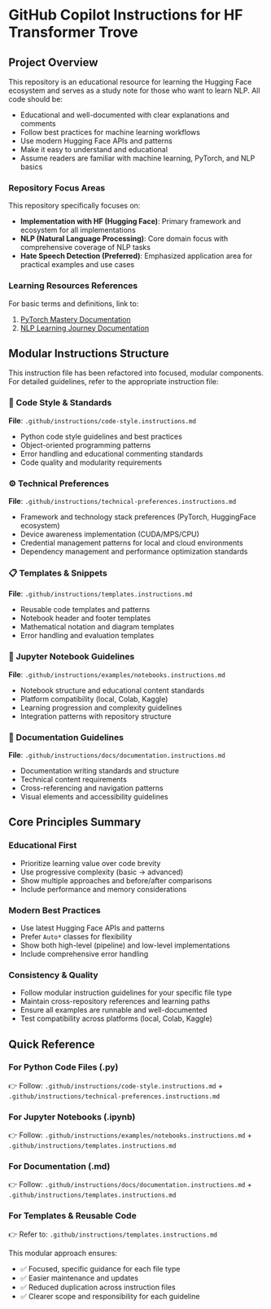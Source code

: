 # GitHub Copilot Instructions for HF Transformer Trove

## Project Overview
This repository is an educational resource for learning the Hugging Face ecosystem and serves as a study note for those who want to learn NLP. All code should be:
- Educational and well-documented with clear explanations and comments
- Follow best practices for machine learning workflows
- Use modern Hugging Face APIs and patterns
- Make it easy to understand and educational
- Assume readers are familiar with machine learning, PyTorch, and NLP basics

### Repository Focus Areas
This repository specifically focuses on:
- **Implementation with HF (Hugging Face)**: Primary framework and ecosystem for all implementations
- **NLP (Natural Language Processing)**: Core domain focus with comprehensive coverage of NLP tasks
- **Hate Speech Detection (Preferred)**: Emphasized application area for practical examples and use cases

### Learning Resources References
For basic terms and definitions, link to:
1. [PyTorch Mastery Documentation](https://github.com/vuhung16au/pytorch-mastery/docs/)
2. [NLP Learning Journey Documentation](https://github.com/vuhung16au/nlp-learning-journey/docs/)

## Modular Instructions Structure

This instruction file has been refactored into focused, modular components. For detailed guidelines, refer to the appropriate instruction file:

### 🐍 Code Style & Standards
**File**: `.github/instructions/code-style.instructions.md`
- Python code style guidelines and best practices
- Object-oriented programming patterns
- Error handling and educational commenting standards
- Code quality and modularity requirements

### ⚙️ Technical Preferences
**File**: `.github/instructions/technical-preferences.instructions.md`
- Framework and technology stack preferences (PyTorch, HuggingFace ecosystem)
- Device awareness implementation (CUDA/MPS/CPU)
- Credential management patterns for local and cloud environments
- Dependency management and performance optimization standards

### 📋 Templates & Snippets
**File**: `.github/instructions/templates.instructions.md`
- Reusable code templates and patterns
- Notebook header and footer templates
- Mathematical notation and diagram templates
- Error handling and evaluation templates

### 📓 Jupyter Notebook Guidelines
**File**: `.github/instructions/examples/notebooks.instructions.md`
- Notebook structure and educational content standards
- Platform compatibility (local, Colab, Kaggle)
- Learning progression and complexity guidelines
- Integration patterns with repository structure

### 📖 Documentation Guidelines  
**File**: `.github/instructions/docs/documentation.instructions.md`
- Documentation writing standards and structure
- Technical content requirements
- Cross-referencing and navigation patterns
- Visual elements and accessibility guidelines

## Core Principles Summary

### Educational First
- Prioritize learning value over code brevity
- Use progressive complexity (basic → advanced)
- Show multiple approaches and before/after comparisons
- Include performance and memory considerations

### Modern Best Practices
- Use latest Hugging Face APIs and patterns
- Prefer `Auto*` classes for flexibility
- Show both high-level (pipeline) and low-level implementations
- Include comprehensive error handling

### Consistency & Quality
- Follow modular instruction guidelines for your specific file type
- Maintain cross-repository references and learning paths
- Ensure all examples are runnable and well-documented
- Test compatibility across platforms (local, Colab, Kaggle)

## Quick Reference

### For Python Code Files (.py)
👉 Follow: `.github/instructions/code-style.instructions.md` + `.github/instructions/technical-preferences.instructions.md`

### For Jupyter Notebooks (.ipynb) 
👉 Follow: `.github/instructions/examples/notebooks.instructions.md` + `.github/instructions/templates.instructions.md`

### For Documentation (.md)
👉 Follow: `.github/instructions/docs/documentation.instructions.md` + `.github/instructions/templates.instructions.md`

### For Templates & Reusable Code
👉 Refer to: `.github/instructions/templates.instructions.md`

This modular approach ensures:
- ✅ Focused, specific guidance for each file type
- ✅ Easier maintenance and updates
- ✅ Reduced duplication across instruction files
- ✅ Clearer scope and responsibility for each guideline